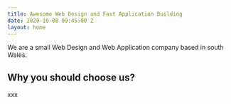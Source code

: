 ```yaml
---
title: Awesome Web Design and Fast Application Building
date: 2020-10-08 09:45:00 Z
layout: home
---
```


We are a small Web Design and Web Application company based in south Wales.

## Why you should choose us?

xxx